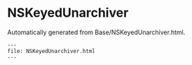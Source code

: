 
# NSKeyedUnarchiver

Automatically generated from Base/NSKeyedUnarchiver.html.

``` {raw} html
---
file: NSKeyedUnarchiver.html
---
```
